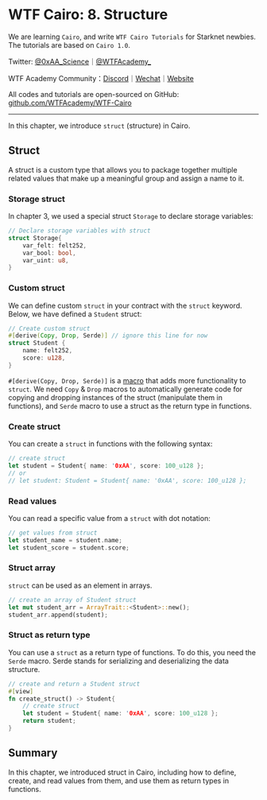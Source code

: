 # WTF Cairo: 8. Structure

We are learning `Cairo`, and write `WTF Cairo Tutorials` for Starknet newbies. The tutorials are based on `Cairo 1.0`.

Twitter: [@0xAA_Science](https://twitter.com/0xAA_Science)｜[@WTFAcademy_](https://twitter.com/WTFAcademy_)

WTF Academy Community：[Discord](https://discord.wtf.academy)｜[Wechat](https://docs.google.com/forms/d/e/1FAIpQLSe4KGT8Sh6sJ7hedQRuIYirOoZK_85miz3dw7vA1-YjodgJ-A/viewform?usp=sf_link)｜[Website](https://wtf.academy)

All codes and tutorials are open-sourced on GitHub: [github.com/WTFAcademy/WTF-Cairo](https://github.com/WTFAcademy/WTF-Cairo)

---

In this chapter, we introduce `struct` (structure) in Cairo.

## Struct

A struct is a custom type that allows you to package together multiple related values that make up a meaningful group and assign a name to it.

### Storage struct
In chapter 3, we used a special struct `Storage` to declare storage variables:

```rust
// Declare storage variables with struct
struct Storage{
    var_felt: felt252,
    var_bool: bool,
    var_uint: u8,
}
```

### Custom struct

We can define custom `struct` in your contract with the `struct` keyword. Below, we have defined a `Student` struct:

```rust
// Create custom struct
#[derive(Copy, Drop, Serde)] // ignore this line for now
struct Student {
    name: felt252,
    score: u128,
}
```

`#[derive(Copy, Drop, Serde)]` is a [macro](https://doc.rust-lang.org/book/ch19-06-macros.html) that adds more functionality to `struct`. We need `Copy` & `Drop` macros to automatically generate code for copying and dropping instances of the struct (manipulate them in functions), and `Serde` macro to use a struct as the return type in functions.

### Create struct

You can create a `struct` in functions with the following syntax:

```rust
// create struct
let student = Student{ name: '0xAA', score: 100_u128 };
// or
// let student: Student = Student{ name: '0xAA', score: 100_u128 };
```

### Read values

You can read a specific value from a `struct` with dot notation:

```rust
// get values from struct
let student_name = student.name;
let student_score = student.score;
```

### Struct array

`struct` can be used as an element in arrays.

```rust
// create an array of Student struct
let mut student_arr = ArrayTrait::<Student>::new();
student_arr.append(student);
```

### Struct as return type

You can use a `struct` as a return type of functions. To do this, you need the `Serde` macro. Serde stands for serializing and deserializing the data structure.

```rust
// create and return a Student struct
#[view]
fn create_struct() -> Student{
    // create struct
    let student = Student{ name: '0xAA', score: 100_u128 };
    return student;
}
```

## Summary

In this chapter, we introduced struct in Cairo, including how to define, create, and read values from them, and use them as return types in functions.